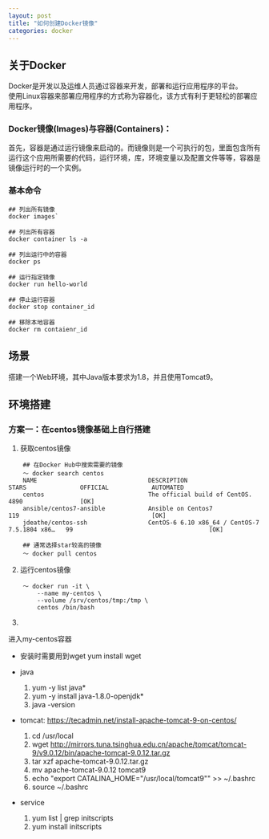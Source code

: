 ```yaml
---
layout: post
title: "如何创建Docker镜像"
categories: docker
---
```

## 关于Docker
Docker是开发以及运维人员通过容器来开发，部署和运行应用程序的平台。<br>
使用Linux容器来部署应用程序的方式称为容器化，该方式有利于更轻松的部署应用程序。

### Docker镜像(Images)与容器(Containers)：
首先，容器是通过运行镜像来启动的。而镜像则是一个可执行的包，里面包含所有运行这个应用所需要的代码，运行环境，库，环境变量以及配置文件等等，容器是镜像运行时的一个实例。<br>

### 基本命令
``````
## 列出所有镜像
docker images`

## 列出所有容器
docker container ls -a

## 列出运行中的容器
docker ps

## 运行指定镜像
docker run hello-world

## 停止运行容器
docker stop container_id

## 移除本地容器
docker rm contaienr_id

``````

## 场景
搭建一个Web环境，其中Java版本要求为1.8，并且使用Tomcat9。

## 环境搭建

### 方案一：在centos镜像基础上自行搭建

1. 获取centos镜像
``````
	## 在Docker Hub中搜索需要的镜像
	～ docker search centos
	NAME                               DESCRIPTION                                     STARS               OFFICIAL            AUTOMATED
	centos                             The official build of CentOS.                   4890                [OK]
	ansible/centos7-ansible            Ansible on Centos7                              119                                     [OK]
	jdeathe/centos-ssh                 CentOS-6 6.10 x86_64 / CentOS-7 7.5.1804 x86…   99                                      [OK]

	## 通常选择star较高的镜像
	～ docker pull centos
``````

2. 运行centos镜像
``````
	～ docker run -it \
		--name my-centos \
		--volume /srv/centos/tmp:/tmp \
		centos /bin/bash
``````

3.
进入my-centos容器
* 安装时需要用到wget
	yum install wget

* java
	1. yum -y list java*
	2. yum -y install java-1.8.0-openjdk*
	3. java -version

* tomcat: https://tecadmin.net/install-apache-tomcat-9-on-centos/
	1. cd /usr/local
	2. wget http://mirrors.tuna.tsinghua.edu.cn/apache/tomcat/tomcat-9/v9.0.12/bin/apache-tomcat-9.0.12.tar.gz
	3. tar xzf apache-tomcat-9.0.12.tar.gz
	4. mv apache-tomcat-9.0.12 tomcat9
	5. echo "export CATALINA_HOME="/usr/local/tomcat9"" >> ~/.bashrc
	6. source ~/.bashrc

* service
	1. yum list | grep initscripts
	2. yum install initscripts
